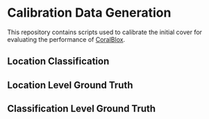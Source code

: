 # Calibration Data Generation

This repository contains scripts used to calibrate the initial cover for evaluating the
performance of [CoralBlox](https://github.com/open-AIMS/ADRIA.jl).

## Location Classification

## Location Level Ground Truth

## Classification Level Ground Truth


